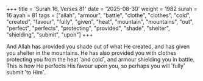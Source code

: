 +++
title = 'Surah 16, Verses 81'
date = '2025-08-30'
weight = 1982
surah = 16
ayah = 81
tags = ["allah", "armour", "battle", "clothe", "clothes", "cold", "created", "favour", "fully", "given", "heat", "mountain", "mountains", "out", "perfect", "perfects", "protecting", "provided", "shade", "shelter", "shielding", "submit", "upon"]
+++

And Allah has provided you shade out of what He created, and has given you shelter in the mountains. He has also provided you with clothes protecting you from the heat ˹and cold˺, and armour shielding you in battle. This is how He perfects His favour upon you, so perhaps you will ˹fully˺ submit ˹to Him˺.